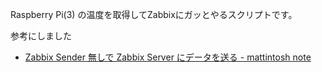 Raspberry Pi(3) の温度を取得してZabbixにガッとやるスクリプトです。

参考にしました

- [Zabbix Sender 無しで Zabbix Server にデータを送る - mattintosh note](http://mattintosh.hatenablog.com/entry/20170709/1499586538)
